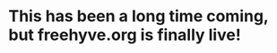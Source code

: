 <!--
.. title: freehyve.org is live!
.. slug: freehyveorg-is-live
.. date: 2018-05-29 23:08:33 UTC-07:00
.. tags: 
.. category: 
.. link: 
.. description: 
.. type: text
-->

# This has been a long time coming, but freehyve.org is finally live!
